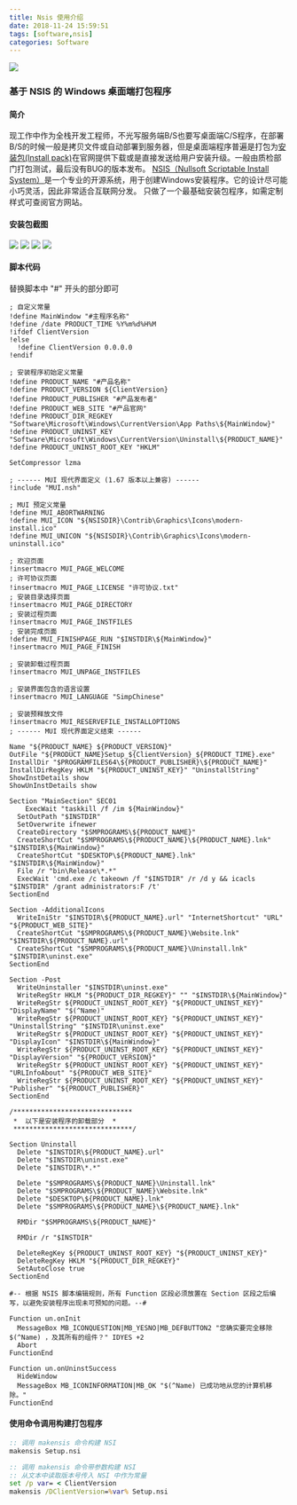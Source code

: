 ```yaml
---
title: Nsis 使用介绍
date: 2018-11-24 15:59:51
tags: [software,nsis]
categories: Software
---
```

<img src="https://sadness96.github.io/images/blog/software-Nsis/HM-VNISEdit.jpg"/>

### 基于 NSIS 的 Windows 桌面端打包程序
<!-- more -->
#### 简介
现工作中作为全栈开发工程师，不光写服务端B/S也要写桌面端C/S程序，在部署B/S的时候一般是拷贝文件或自动部署到服务器，但是桌面端程序普遍是打包为[安装包(Install pack)](https://baike.baidu.com/item/%E5%AE%89%E8%A3%85%E5%8C%85/7693150?fr=aladdin)在官网提供下载或是直接发送给用户安装升级。一般由质检部门打包测试，最后没有BUG的版本发布。
[NSIS（Nullsoft Scriptable Install System）](https://nsis.sourceforge.io/Main_Page)是一个专业的开源系统，用于创建Windows安装程序。它的设计尽可能小巧灵活，因此非常适合互联网分发。
只做了一个最基础安装包程序，如需定制样式可查阅官方网站。
#### 安装包截图
<img src="https://sadness96.github.io/images/blog/software-Nsis/install1.png"/>
<img src="https://sadness96.github.io/images/blog/software-Nsis/install2.png"/>
<img src="https://sadness96.github.io/images/blog/software-Nsis/install3.png"/>
<img src="https://sadness96.github.io/images/blog/software-Nsis/install4.png"/>

#### 脚本代码
替换脚本中 "#" 开头的部分即可
``` NSIS
; 自定义常量
!define MainWindow "#主程序名称"
!define /date PRODUCT_TIME %Y%m%d%H%M
!ifdef ClientVersion
!else
  !define ClientVersion 0.0.0.0
!endif

; 安装程序初始定义常量
!define PRODUCT_NAME "#产品名称"
!define PRODUCT_VERSION ${ClientVersion}
!define PRODUCT_PUBLISHER "#产品发布者"
!define PRODUCT_WEB_SITE "#产品官网"
!define PRODUCT_DIR_REGKEY "Software\Microsoft\Windows\CurrentVersion\App Paths\${MainWindow}"
!define PRODUCT_UNINST_KEY "Software\Microsoft\Windows\CurrentVersion\Uninstall\${PRODUCT_NAME}"
!define PRODUCT_UNINST_ROOT_KEY "HKLM"

SetCompressor lzma

; ------ MUI 现代界面定义 (1.67 版本以上兼容) ------
!include "MUI.nsh"

; MUI 预定义常量
!define MUI_ABORTWARNING
!define MUI_ICON "${NSISDIR}\Contrib\Graphics\Icons\modern-install.ico"
!define MUI_UNICON "${NSISDIR}\Contrib\Graphics\Icons\modern-uninstall.ico"

; 欢迎页面
!insertmacro MUI_PAGE_WELCOME
; 许可协议页面
!insertmacro MUI_PAGE_LICENSE "许可协议.txt"
; 安装目录选择页面
!insertmacro MUI_PAGE_DIRECTORY
; 安装过程页面
!insertmacro MUI_PAGE_INSTFILES
; 安装完成页面
!define MUI_FINISHPAGE_RUN "$INSTDIR\${MainWindow}"
!insertmacro MUI_PAGE_FINISH

; 安装卸载过程页面
!insertmacro MUI_UNPAGE_INSTFILES

; 安装界面包含的语言设置
!insertmacro MUI_LANGUAGE "SimpChinese"

; 安装预释放文件
!insertmacro MUI_RESERVEFILE_INSTALLOPTIONS
; ------ MUI 现代界面定义结束 ------

Name "${PRODUCT_NAME} ${PRODUCT_VERSION}"
OutFile "${PRODUCT_NAME}Setup_${ClientVersion}_${PRODUCT_TIME}.exe"
InstallDir "$PROGRAMFILES64\${PRODUCT_PUBLISHER}\${PRODUCT_NAME}"
InstallDirRegKey HKLM "${PRODUCT_UNINST_KEY}" "UninstallString"
ShowInstDetails show
ShowUnInstDetails show

Section "MainSection" SEC01
	ExecWait "taskkill /f /im ${MainWindow}"
  SetOutPath "$INSTDIR"
  SetOverwrite ifnewer
  CreateDirectory "$SMPROGRAMS\${PRODUCT_NAME}"
  CreateShortCut "$SMPROGRAMS\${PRODUCT_NAME}\${PRODUCT_NAME}.lnk" "$INSTDIR\${MainWindow}"
  CreateShortCut "$DESKTOP\${PRODUCT_NAME}.lnk" "$INSTDIR\${MainWindow}"
  File /r "bin\Release\*.*"
  ExecWait 'cmd.exe /c takeown /f "$INSTDIR" /r /d y && icacls "$INSTDIR" /grant administrators:F /t'
SectionEnd

Section -AdditionalIcons
  WriteIniStr "$INSTDIR\${PRODUCT_NAME}.url" "InternetShortcut" "URL" "${PRODUCT_WEB_SITE}"
  CreateShortCut "$SMPROGRAMS\${PRODUCT_NAME}\Website.lnk" "$INSTDIR\${PRODUCT_NAME}.url"
  CreateShortCut "$SMPROGRAMS\${PRODUCT_NAME}\Uninstall.lnk" "$INSTDIR\uninst.exe"
SectionEnd

Section -Post
  WriteUninstaller "$INSTDIR\uninst.exe"
  WriteRegStr HKLM "${PRODUCT_DIR_REGKEY}" "" "$INSTDIR\${MainWindow}"
  WriteRegStr ${PRODUCT_UNINST_ROOT_KEY} "${PRODUCT_UNINST_KEY}" "DisplayName" "$(^Name)"
  WriteRegStr ${PRODUCT_UNINST_ROOT_KEY} "${PRODUCT_UNINST_KEY}" "UninstallString" "$INSTDIR\uninst.exe"
  WriteRegStr ${PRODUCT_UNINST_ROOT_KEY} "${PRODUCT_UNINST_KEY}" "DisplayIcon" "$INSTDIR\${MainWindow}"
  WriteRegStr ${PRODUCT_UNINST_ROOT_KEY} "${PRODUCT_UNINST_KEY}" "DisplayVersion" "${PRODUCT_VERSION}"
  WriteRegStr ${PRODUCT_UNINST_ROOT_KEY} "${PRODUCT_UNINST_KEY}" "URLInfoAbout" "${PRODUCT_WEB_SITE}"
  WriteRegStr ${PRODUCT_UNINST_ROOT_KEY} "${PRODUCT_UNINST_KEY}" "Publisher" "${PRODUCT_PUBLISHER}"
SectionEnd

/******************************
 *  以下是安装程序的卸载部分  *
 ******************************/

Section Uninstall
  Delete "$INSTDIR\${PRODUCT_NAME}.url"
  Delete "$INSTDIR\uninst.exe"
  Delete "$INSTDIR\*.*"

  Delete "$SMPROGRAMS\${PRODUCT_NAME}\Uninstall.lnk"
  Delete "$SMPROGRAMS\${PRODUCT_NAME}\Website.lnk"
  Delete "$DESKTOP\${PRODUCT_NAME}.lnk"
  Delete "$SMPROGRAMS\${PRODUCT_NAME}\${PRODUCT_NAME}.lnk"

  RMDir "$SMPROGRAMS\${PRODUCT_NAME}"

  RMDir /r "$INSTDIR"

  DeleteRegKey ${PRODUCT_UNINST_ROOT_KEY} "${PRODUCT_UNINST_KEY}"
  DeleteRegKey HKLM "${PRODUCT_DIR_REGKEY}"
  SetAutoClose true
SectionEnd

#-- 根据 NSIS 脚本编辑规则，所有 Function 区段必须放置在 Section 区段之后编写，以避免安装程序出现未可预知的问题。--#

Function un.onInit
  MessageBox MB_ICONQUESTION|MB_YESNO|MB_DEFBUTTON2 "您确实要完全移除 $(^Name) ，及其所有的组件？" IDYES +2
  Abort
FunctionEnd

Function un.onUninstSuccess
  HideWindow
  MessageBox MB_ICONINFORMATION|MB_OK "$(^Name) 已成功地从您的计算机移除。"
FunctionEnd
```
#### 使用命令调用构建打包程序
``` cmd
:: 调用 makensis 命令构建 NSI
makensis Setup.nsi
```
``` cmd
:: 调用 makensis 命令带参数构建 NSI
:: 从文本中读取版本号传入 NSI 中作为常量
set /p var= < ClientVersion
makensis /DClientVersion=%var% Setup.nsi
```